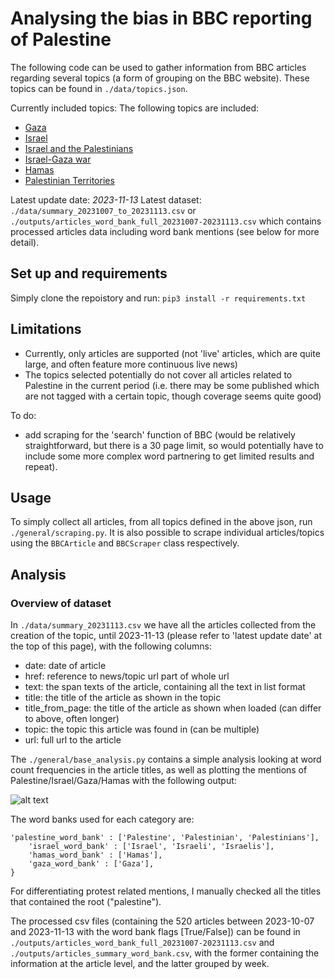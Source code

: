 # Analysing the bias in BBC reporting of Palestine
The following code can be used to gather information from BBC articles regarding several topics (a form of grouping on the BBC website). These topics can be found in ```./data/topics.json```. 

Currently included topics:
The following topics are included:
* [Gaza](https://www.bbc.com/news/topics/cgv64vq5z82t)
* [Israel](https://www.bbc.com/news/topics/c302m85q5ljt)
* [Israel and the Palestinians](https://www.bbc.com/news/topics/c207p54m4rqt)
* [Israel-Gaza war](https://www.bbc.com/news/topics/c2vdnvdg6xxt)
* [Hamas](https://www.bbc.com/news/topics/cnx753jen5zt)
* [Palestinian Territories](https://www.bbc.com/news/topics/cdl8n2eder8t)

Latest update date: *2023-11-13*
Latest dataset: ```./data/summary_20231007_to_20231113.csv``` or ```./outputs/articles_word_bank_full_20231007-20231113.csv``` which contains processed articles data including word bank mentions (see below for more detail).

## Set up and requirements
Simply clone the repoistory and run:
```pip3 install -r requirements.txt```

## Limitations

* Currently, only articles are supported (not 'live' articles, which are quite large, and often feature more continuous live news)
* The topics selected potentially do not cover all articles related to Palestine in the current period (i.e. there may be some published which are not tagged with a certain topic, though coverage seems quite good)

To do:
* add scraping for the 'search' function of BBC (would be relatively straightforward, but there is a 30 page limit, so would potentially have to include some more complex word partnering to get limited results and repeat).

## Usage

To simply collect all articles, from all topics defined in the above json, run  ```./general/scraping.py```. It is also possible to scrape individual articles/topics using the ```BBCArticle``` and ```BBCScraper``` class respectively.

## Analysis 

### Overview of dataset

In ```./data/summary_20231113.csv``` we have all the articles collected from the creation of the topic, until 2023-11-13 (please refer to 'latest update date' at the top of this page), with the following columns:
* date: date of article
* href: reference to news/topic url part of whole url
* text: the span texts of the article, containing all the text in list format
* title: the title of the article as shown in the topic
* title_from_page: the title of the article as shown when loaded (can differ to above, often longer)
* topic: the topic this article was found in (can be multiple)
* url: full url to the article

The ```./general/base_analysis.py``` contains a simple analysis looking at word count frequencies in the article titles, as well as plotting the mentions of Palestine/Israel/Gaza/Hamas with the following output:

![alt text](./outputs/word_bank_mentions_20231007_to_20231113.png)

The word banks used for each category are:
```
'palestine_word_bank' : ['Palestine', 'Palestinian', 'Palestinians'],
    'israel_word_bank' : ['Israel', 'Israeli', 'Israelis'],
    'hamas_word_bank' : ['Hamas'],
    'gaza_word_bank' : ['Gaza'],
}
```

For differentiating protest related mentions, I manually checked all the titles that contained the root ("palestine"). 

The processed csv files (containing the 520 articles between 2023-10-07 and 2023-11-13 with the word bank flags [True/False]) can be found in ```./outputs/articles_word_bank_full_20231007-20231113.csv``` and ```./outputs/articles_summary_word_bank.csv```, with the former containing the information at the article level, and the latter grouped by week.

